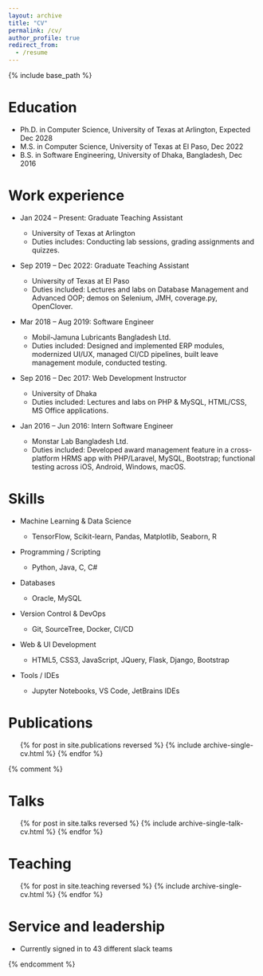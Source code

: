 ```yaml
---
layout: archive
title: "CV"
permalink: /cv/
author_profile: true
redirect_from:
  - /resume
---
```


{% include base_path %}

Education
======
* Ph.D. in Computer Science, University of Texas at Arlington, Expected Dec 2028
* M.S. in Computer Science, University of Texas at El Paso, Dec 2022
* B.S. in Software Engineering, University of Dhaka, Bangladesh, Dec 2016

Work experience
======

* Jan 2024 – Present: Graduate Teaching Assistant
  * University of Texas at Arlington
  * Duties includes: Conducting lab sessions, grading assignments and quizzes.
  
* Sep 2019 – Dec 2022: Graduate Teaching Assistant
  * University of Texas at El Paso
  * Duties included: Lectures and labs on Database Management and Advanced OOP; demos on Selenium, JMH, coverage.py, OpenClover.

* Mar 2018 – Aug 2019: Software Engineer
  * Mobil-Jamuna Lubricants Bangladesh Ltd.
  * Duties included: Designed and implemented ERP modules, modernized UI/UX, managed CI/CD pipelines, built leave management module, conducted testing.

* Sep 2016 – Dec 2017: Web Development Instructor
  * University of Dhaka
  * Duties included: Lectures and labs on PHP & MySQL, HTML/CSS, MS Office applications.

* Jan 2016 – Jun 2016: Intern Software Engineer
  * Monstar Lab Bangladesh Ltd.
  * Duties included: Developed award management feature in a cross-platform HRMS app with PHP/Laravel, MySQL, Bootstrap; functional testing across iOS, Android, Windows, macOS.


Skills
======
* Machine Learning & Data Science
  * TensorFlow, Scikit-learn, Pandas, Matplotlib, Seaborn, R

* Programming / Scripting
  * Python, Java, C, C#

* Databases
  * Oracle, MySQL

* Version Control & DevOps
  * Git, SourceTree, Docker, CI/CD

* Web & UI Development
  * HTML5, CSS3, JavaScript, JQuery, Flask, Django, Bootstrap

* Tools / IDEs
  * Jupyter Notebooks, VS Code, JetBrains IDEs



Publications
======
  <ul>{% for post in site.publications reversed %}
    {% include archive-single-cv.html %}
  {% endfor %}</ul>
  
{% comment %}

Talks
======
  <ul>{% for post in site.talks reversed %}
    {% include archive-single-talk-cv.html  %}
  {% endfor %}</ul>
  
Teaching
======
  <ul>{% for post in site.teaching reversed %}
    {% include archive-single-cv.html %}
  {% endfor %}</ul>
  
Service and leadership
======
* Currently signed in to 43 different slack teams


{% endcomment %}


